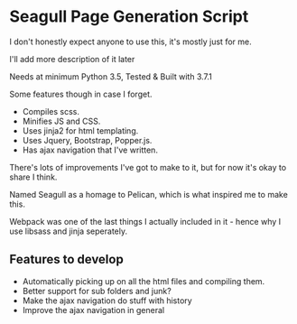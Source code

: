 # Seagull Page Generation Script

I don't honestly expect anyone to use this, it's mostly just for me.

I'll add more description of it later

Needs at minimum Python 3.5, Tested & Built with 3.7.1

Some features though in case I forget.
* Compiles scss.
* Minifies JS and CSS.
* Uses jinja2 for html templating.
* Uses Jquery, Bootstrap, Popper.js.
* Has ajax navigation that I've written.


There's lots of improvements I've got to make to it, but for now it's okay to share I think.

Named Seagull as a homage to Pelican, which is what inspired me to make this.

Webpack was one of the last things I actually included in it - hence why I use libsass and jinja seperately.


## Features to develop
* Automatically picking up on all the html files and compiling them.
* Better support for sub folders and junk?
* Make the ajax navigation do stuff with history
* Improve the ajax navigation in general

